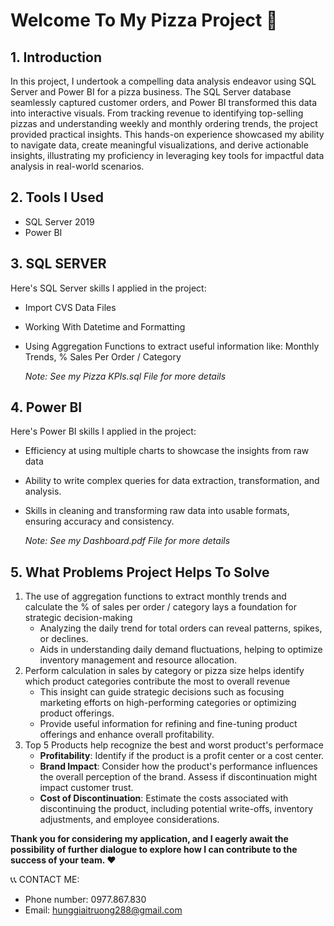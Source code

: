 # Welcome To My Pizza Project 🤗

## 1. Introduction

In this project, I undertook a compelling data analysis endeavor using SQL Server and Power BI for a pizza business. The SQL Server database seamlessly captured customer orders, and Power BI transformed this data into interactive visuals. From tracking revenue to identifying top-selling pizzas and understanding weekly and monthly ordering trends, the project provided practical insights. This hands-on experience showcased my ability to navigate data, create meaningful visualizations, and derive actionable insights, illustrating my proficiency in leveraging key tools for impactful data analysis in real-world scenarios.

## 2. Tools I Used

- SQL Server 2019
- Power BI

## 3. SQL SERVER

Here's SQL Server skills I applied in the project:

- Import CVS Data Files
- Working With Datetime and Formatting
- Using Aggregation Functions to extract useful information like: Monthly Trends, % Sales Per Order / Category

  _Note: See my Pizza KPIs.sql File for more details_

## 4. Power BI

Here's Power BI skills I applied in the project:

- Efficiency at using multiple charts to showcase the insights from raw data
- Ability to write complex queries for data extraction, transformation, and analysis.
- Skills in cleaning and transforming raw data into usable formats, ensuring accuracy and consistency.

  _Note: See my Dashboard.pdf File for more details_

## 5. What Problems Project Helps To Solve

1. The use of aggregation functions to extract monthly trends and calculate the % of sales per order / category lays a foundation for strategic decision-making
   - Analyzing the daily trend for total orders can reveal patterns, spikes, or declines.
   - Aids in understanding daily demand fluctuations, helping to optimize inventory management and resource allocation.
2. Perform calculation in sales by category or pizza size helps identify which product categories contribute the most to overall revenue
   - This insight can guide strategic decisions such as focusing marketing efforts on high-performing categories or optimizing product offerings.
   - Provide useful information for refining and fine-tuning product offerings and enhance overall profitability.
3. Top 5 Products help recognize the best and worst product's performace
   - **Profitability**: Identify if the product is a profit center or a cost center.
   - **Brand Impact**: Consider how the product's performance influences the overall perception of the brand. Assess if discontinuation might impact customer trust.
   - **Cost of Discontinuation**: Estimate the costs associated with discontinuing the product, including potential write-offs, inventory adjustments, and employee considerations.

**Thank you for considering my application, and I eagerly await the possibility of further dialogue to explore how I can contribute to the success of your team. ❤**

📞📞 CONTACT ME:

- Phone number: 0977.867.830
- Email: hunggiaitruong288@gmail.com

